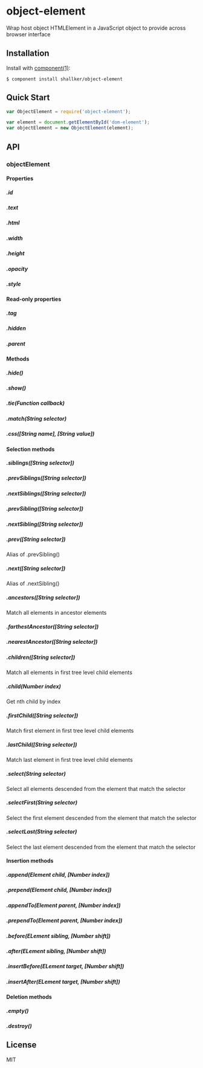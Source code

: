 
# object-element

  Wrap host object HTMLElement in a JavaScript object to provide across browser interface

## Installation

  Install with [component(1)](http://component.io):

    $ component install shallker/object-element

## Quick Start
```javascript
var ObjectElement = require('object-element');

var element = document.getElementById('dom-element');
var objectElement = new ObjectElement(element);
```

## API
### objectElement

#### Properties
##### .id
##### .text
##### .html
##### .width
##### .height
##### .opacity
##### .style

#### Read-only properties
##### .tag
##### .hidden
##### .parent

#### Methods
##### .hide()
##### .show()
##### .tie(Function callback)
##### .match(String selector)
##### .css([String name], [String value])

#### Selection methods
##### .siblings([String selector])
##### .prevSiblings([String selector])
##### .nextSiblings([String selector])
##### .prevSibling([String selector])
##### .nextSibling([String selector])
##### .prev([String selector])
Alias of .prevSibling()

##### .next([String selector])
Alias of .nextSibling()

##### .ancestors([String selector])
Match all elements in ancestor elements

##### .farthestAncestor([String selector])
##### .nearestAncestor([String selector])

##### .children([String selector])
Match all elements in first tree level child elements

##### .child(Number index)
Get nth child by index

##### .firstChild([String selector])
Match first element in first tree level child elements

##### .lastChild([String selector])
Match last element in first tree level child elements

##### .select(String selector)
Select all elements descended from the element that match the selector

##### .selectFirst(String selector)
Select the first element descended from the element that match the selector

##### .selectLast(String selector)
Select the last element descended from the element that match the selector

#### Insertion methods
##### .append(Element child, [Number index])
##### .prepend(Element child, [Number index])
##### .appendTo(Element parent, [Number index])
##### .prependTo(Element parent, [Number index])
##### .before(ELement sibling, [Number shift])
##### .after(ELement sibling, [Number shift])
##### .insertBefore(ELement target, [Number shift])
##### .insertAfter(ELement target, [Number shift])

#### Deletion methods
##### .empty()
##### .destroy()

## License

  MIT
